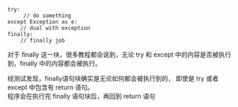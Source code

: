 
```buildoutcfg
try:
     // do something
except Exception as e:
    // dual with exception
finally:
    // finally job
```
对于 finally 这一块，很多教程都会说到，无论 try 和 except 中的内容是否被执行到，finally 中的内容都会被执行。


经测试发现，finally语句块确实是无论如何都会被执行到的，
即使是 try 或者 except 中包含有 return 语句。  
程序会在执行完 finally 语句块后，再回到 return 语句